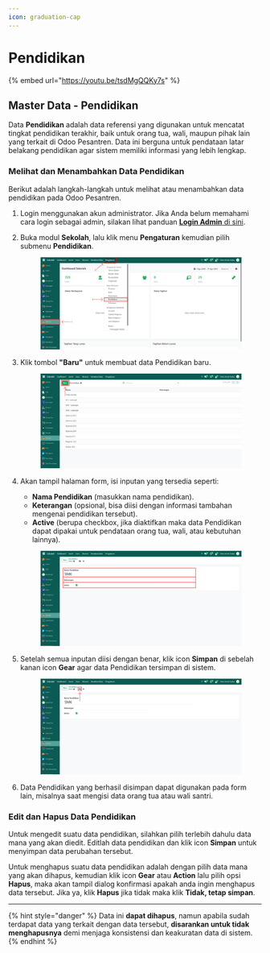 ```yaml
---
icon: graduation-cap
---
```


# Pendidikan

{% embed url="https://youtu.be/tsdMgQQKy7s" %}

## Master Data - Pendidikan

Data **Pendidikan** adalah data referensi yang digunakan untuk mencatat tingkat pendidikan terakhir, baik untuk orang tua, wali, maupun pihak lain yang terkait di Odoo Pesantren. Data ini berguna untuk pendataan latar belakang pendidikan agar sistem memiliki informasi yang lebih lengkap.

### Melihat dan Menambahkan Data Pendidikan

Berikut adalah langkah-langkah untuk melihat atau menambahkan data pendidikan pada Odoo Pesantren.

1. Login menggunakan akun administrator. Jika Anda belum memahami cara login sebagai admin, silakan lihat panduan [**Login Admin** di sini](../../panduan-login/login-admin.md).
2.  Buka modul **Sekolah**, lalu klik menu **Pengaturan** kemudian pilih submenu **Pendidikan**.

    <figure><img src="../../.gitbook/assets/images-426.png" alt=""><figcaption></figcaption></figure>


3.  Klik tombol **"Baru"** untuk membuat data Pendidikan baru.

    <figure><img src="../../.gitbook/assets/images-427.png" alt=""><figcaption></figcaption></figure>


4.  Akan tampil halaman form, isi inputan yang tersedia seperti:

    * **Nama Pendidikan** (masukkan nama pendidikan).
    * **Keterangan** (opsional, bisa diisi dengan informasi tambahan mengenai pendidikan tersebut).
    * **Active** (berupa checkbox, jika diaktifkan maka data Pendidikan dapat dipakai untuk pendataan orang tua, wali, atau kebutuhan lainnya).

    <figure><img src="../../.gitbook/assets/images-428.png" alt=""><figcaption></figcaption></figure>


5.  Setelah semua inputan diisi dengan benar, klik icon **Simpan** di sebelah kanan icon **Gear** agar data Pendidikan tersimpan di sistem.

    <figure><img src="../../.gitbook/assets/images-429.png" alt=""><figcaption></figcaption></figure>


6. Data Pendidikan yang berhasil disimpan dapat digunakan pada form lain, misalnya saat mengisi data orang tua atau wali santri.

### Edit dan Hapus Data Pendidikan

Untuk mengedit suatu data pendidikan, silahkan pilih terlebih dahulu data mana yang akan diedit. Editlah data pendidikan dan klik icon **Simpan** untuk menyimpan data perubahan tersebut.

Untuk menghapus suatu data pendidikan adalah dengan pilih data mana yang akan dihapus, kemudian klik icon **Gear** atau **Action** lalu pilih opsi **Hapus**, maka akan tampil dialog konfirmasi apakah anda ingin menghapus data tersebut. Jika ya, klik **Hapus** jika tidak maka klik **Tidak, tetap simpan**.

***

{% hint style="danger" %}
Data ini **dapat dihapus**, namun apabila sudah terdapat data yang terkait dengan data tersebut, **disarankan untuk tidak menghapusnya** demi menjaga konsistensi dan keakuratan data di sistem.
{% endhint %}
